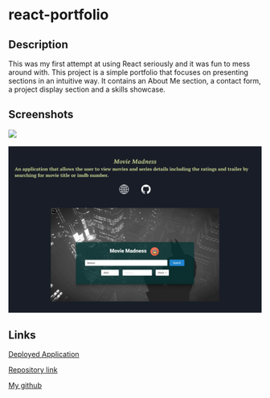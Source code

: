# react-portfolio

## Description

This was my first attempt at using React seriously and it was fun to mess around with. This project is a simple portfolio that focuses on presenting sections in an intuitive way. It contains an About Me section, a contact form, a project display section and a skills showcase.

## Screenshots

![](./portfolio/src/components/img/Screenshot.png)

![](./portfolio/src/components/img/Screenshot2.png)

## Links

[Deployed Application](https://abdalehhersi.github.io/react-portfolio/index.html)

[Repository link](https://github.com/AbdalehHersi/react-portfolio)

[My github](https://github.com/AbdalehHersi)